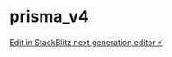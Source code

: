 # prisma_v4

[Edit in StackBlitz next generation editor ⚡️](https://stackblitz.com/~/github.com/cujumbu/prisma_v4)